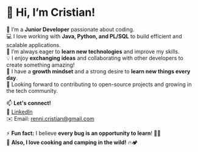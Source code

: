 # 👋 Hi, I’m Cristian!

👀 I’m a **Junior Developer** passionate about coding.  
💻 I love working with **Java, Python, and PL/SQL** to build efficient and scalable applications.  
🌱 I’m always eager to **learn new technologies** and improve my skills.  
💡 I enjoy **exchanging ideas** and collaborating with other developers to create something amazing!  
🧠 I have a **growth mindset** and a strong desire to **learn new things every day**.  
💞️ Looking forward to contributing to open-source projects and growing in the tech community.  

📫 **Let's connect!**  
🔗 [LinkedIn](www.linkedin.com/in/cristian-renni)  
✉️ Email: renni.cristian@gmail.com 

⚡ **Fun fact:** I believe **every bug is an opportunity to learn**! 🐛✨  
🍳 **Also, I love cooking and camping in the wild!** 🔥🏕️  
